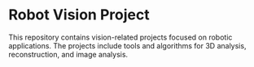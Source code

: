 # Robot Vision Project

This repository contains vision-related projects focused on robotic applications. The projects include tools and algorithms for 3D analysis, reconstruction, and image analysis.
